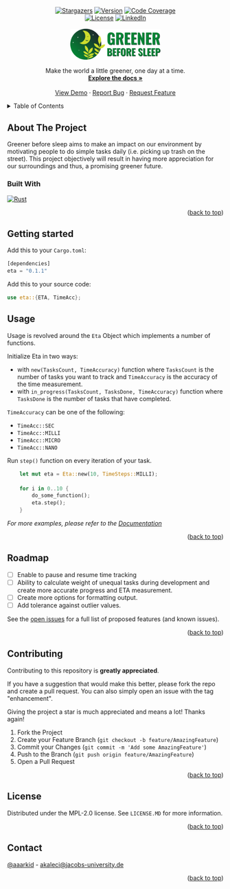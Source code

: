 <a name="readme-top"></a>

<div align="center">
  <a href="https://github.com/aaarkid/eta/stargazers"><img src="https://img.shields.io/github/stars/aaarkid/eta.svg?style=flat" alt="Stargazers" /></a>
  <a href="https://crates.io/crates/eta"><img src="https://img.shields.io/crates/v/eta?label=version" alt="Version" /></a>
  <a href="https://codecov.io/gh/aaarkid/eta"><img src="https://img.shields.io/codecov/c/github/aaarkid/eta" alt="Code Coverage" /></a><br>
  <a href="https://github.com/aaarkid/eta/blob/master/LICENSE.txt"><img src="https://img.shields.io/github/license/aaarkid/eta.svg?style=flat" alt="License" /></a>
  <a href="https://linkedin.com/in/arkid-kaleci"><img src="https://img.shields.io/badge/-LinkedIn-black.svg?style=flat&logo=linkedin&colorB=555" alt="LinkedIn" /></a>
</div>

<br />
<div align="center">
  <a href="https://github.com/aaarkid/Greener-before-sleep">
    <img src="logo.png" alt="Logo" width="210" height="">
  </a>

  <p align="center">
    Make the world a little greener, one day at a time.
    <br />
    <a href="https://github.com/aaarkid/Greener-before-sleep"><strong>Explore the docs »</strong></a>
    <br />
    <br />
    <a href="https://github.com/aaarkid/Greener-before-sleep">View Demo</a>
    ·
    <a href="https://github.com/aaarkid/Greener-before-sleep/issues">Report Bug</a>
    ·
    <a href="https://github.com/aaarkid/Greener-before-sleep/issues">Request Feature</a>
  </p>
</div>



<!-- TABLE OF CONTENTS -->
<details>
  <summary>Table of Contents</summary>
  <ol>
    <li>
      <a href="#about-the-project">About The Project</a>
      <ul>
        <li><a href="#built-with">Built With</a></li>
      </ul>
    </li>
    <li>
      <a href="#getting-started">Getting Started</a>
    </li>
    <li><a href="#usage">Usage</a></li>
    <li><a href="#roadmap">Roadmap</a></li>
    <li><a href="#contributing">Contributing</a></li>
    <li><a href="#license">License</a></li>
    <li><a href="#contact">Contact</a></li>
    <!-- <li><a href="#acknowledgments">Acknowledgments</a></li> -->
  </ol>
</details>



<!-- ABOUT THE PROJECT -->
## About The Project

Greener before sleep aims to make an impact on our environment by motivating people to do simple tasks daily (i.e. picking up trash on the street). This project objectively will result in having more appreciation for our surroundings and thus, a promising greener future.

### Built With

[![Rust][Rust]][Rust-url]

<p align="right">(<a href="#readme-top">back to top</a>)</p>

<!-- GETTING STARTED -->
## Getting started

Add this to your `Cargo.toml`:
```rust
[dependencies]
eta = "0.1.1"
```

Add this to your source code:
```rust
use eta::{ETA, TimeAcc};
```

<!-- USAGE EXAMPLES -->
## Usage

Usage is revolved around the `Eta` Object which implements a number of functions.

Initialize Eta in two ways:
* with `new(TasksCount, TimeAccuracy)` function where `TasksCount` is the number of tasks you want to track and `TimeAccuracy` is the accuracy of the time measurement.
* with `in_progress(TasksCount, TasksDone, TimeAccuracy)` function where `TasksDone` is the number of tasks that have completed.

`TimeAccuracy` can be one of the following:
* `TimeAcc::SEC`
* `TimeAcc::MILLI`
* `TimeAcc::MICRO`
* `TimeAcc::NANO`

Run `step()` function on every iteration of your task.

```rust
    let mut eta = Eta::new(10, TimeSteps::MILLI);

    for i in 0..10 {
        do_some_function();
        eta.step();
    }
```

_For more examples, please refer to the [Documentation](https://docs.rs/eta/0.0.0/eta/)_

<p align="right">(<a href="#readme-top">back to top</a>)</p>



<!-- ROADMAP -->
## Roadmap

- [ ] Enable to pause and resume time tracking
- [ ] Ability to calculate weight of unequal tasks during development and create more accurate progress and ETA measurement.
- [ ] Create more options for formatting output.
- [ ] Add tolerance against outlier values.

See the [open issues](https://github.com/aaarkid/eta/issues) for a full list of proposed features (and known issues).

<p align="right">(<a href="#readme-top">back to top</a>)</p>



<!-- CONTRIBUTING -->
## Contributing

Contributing to this repository is **greatly appreciated**.

If you have a suggestion that would make this better, please fork the repo and create a pull request. You can also simply open an issue with the tag "enhancement".

Giving the project a star is much appreciated and means a lot! Thanks again!

1. Fork the Project
2. Create your Feature Branch (`git checkout -b feature/AmazingFeature`)
3. Commit your Changes (`git commit -m 'Add some AmazingFeature'`)
4. Push to the Branch (`git push origin feature/AmazingFeature`)
5. Open a Pull Request

<p align="right">(<a href="#readme-top">back to top</a>)</p>



<!-- LICENSE -->
## License

Distributed under the MPL-2.0 license. See `LICENSE.MD` for more information.

<p align="right">(<a href="#readme-top">back to top</a>)</p>



<!-- CONTACT -->
## Contact

[@aaarkid](https://github.com/aaarkid) - akaleci@jacobs-university.de

<p align="right">(<a href="#readme-top">back to top</a>)</p>



<!-- ACKNOWLEDGMENTS 

---None yet---

## Acknowledgments


<p align="right">(<a href="#readme-top">back to top</a>)</p>
-->


<!-- MARKDOWN LINKS & IMAGES -->
<!-- https://www.markdownguide.org/basic-syntax/#reference-style-links -->
[Rust]: https://img.shields.io/badge/Rust-000000?style=for-the-badge&logo=rust&color=red&logoColor=white
[Rust-url]: https://www.rust-lang.org/
